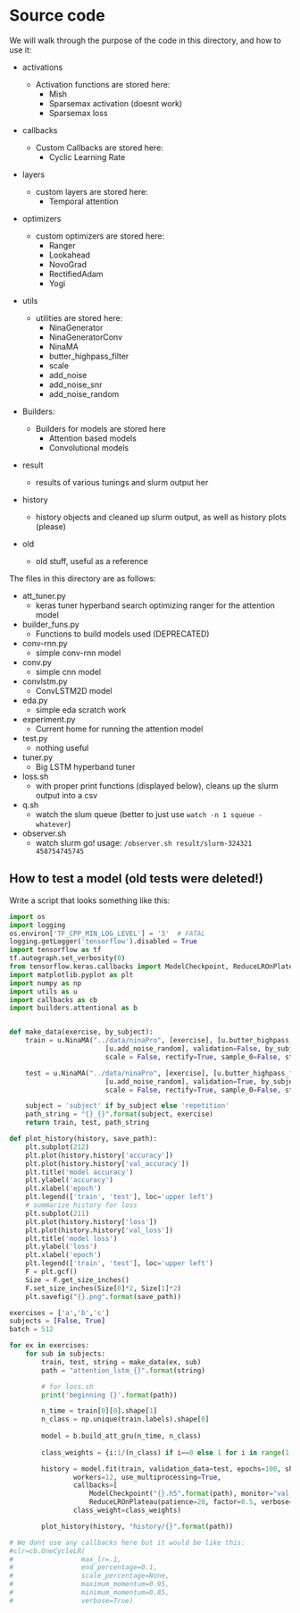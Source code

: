 # Source code

We will walk through the purpose of the code in this directory, and how to use it:

* activations
	*  Activation functions are stored here:
		* Mish
		* Sparsemax activation (doesnt work)
		* Sparsemax loss
* callbacks
	* Custom Callbacks are stored here:
		* Cyclic Learning Rate
* layers
	* custom layers are stored here:
		* Temporal attention
* optimizers
	* custom optimizers are stored here:
		* Ranger
		* Lookahead
		* NovoGrad
		* RectifiedAdam
		* Yogi
* utils
	* utilities are stored here:
		* NinaGenerator
		* NinaGeneratorConv
		* NinaMA
		* butter_highpass_filter
		* scale
		* add_noise
		* add_noise_snr
		* add_noise_random
* Builders:
	* Builders for models are stored here
		* Attention based models
		* Convolutional models

* result
	* results of various tunings and slurm output her
* history
	* history objects and cleaned up slurm output, as well as history plots (please)
* old
	* old stuff, useful as a reference 

The files in this directory are as follows:
* att_tuner.py
	* keras tuner hyperband search optimizing ranger for the attention model
* builder_funs.py
	* Functions to build models used (DEPRECATED)
* conv-rnn.py
	* simple conv-rnn model
* conv.py
	* simple cnn model
* convlstm.py
	* ConvLSTM2D model
* eda.py
	* simple eda scratch work
* experiment.py
	* Current home for running the attention model
* test.py
	* nothing useful
* tuner.py 
	* Big LSTM hyperband tuner
* loss.sh
	* with proper print functions (displayed below), cleans up the slurm output into a csv
* q.sh
	* watch the slum queue (better to just use `watch -n 1 squeue -whatever`) 
* observer.sh
	* watch slurm go! usage: `/observer.sh result/slurm-324321 458754745745`



## How to test a model (old tests were deleted!)

Write a script that looks something like this:

```python
import os
import logging
os.environ['TF_CPP_MIN_LOG_LEVEL'] = '3'  # FATAL
logging.getLogger('tensorflow').disabled = True
import tensorflow as tf
tf.autograph.set_verbosity(0)
from tensorflow.keras.callbacks import ModelCheckpoint, ReduceLROnPlateau
import matplotlib.pyplot as plt
import numpy as np
import utils as u
import callbacks as cb
import builders.attentional as b


def make_data(exercise, by_subject):
	train = u.NinaMA("../data/ninaPro", [exercise], [u.butter_highpass_filter],
                        [u.add_noise_random], validation=False, by_subject = by_subject, batch_size=batch,
                        scale = False, rectify=True, sample_0=False, step=5, n=15, window_size=52, super_augment=False)

	test = u.NinaMA("../data/ninaPro", [exercise], [u.butter_highpass_filter],
                        [u.add_noise_random], validation=True, by_subject = by_subject, batch_size=batch,
                        scale = False, rectify=True, sample_0=False, step=5, n=15, window_size=52, super_augment=False)

	subject = 'subject' if by_subject else 'repetition'
	path_string = "{}_{}".format(subject, exercise)
	return train, test, path_string

def plot_history(history, save_path):
	plt.subplot(212)
	plt.plot(history.history['accuracy'])
	plt.plot(history.history['val_accuracy'])
	plt.title('model accuracy')
	plt.ylabel('accuracy')
	plt.xlabel('epoch')
	plt.legend(['train', 'test'], loc='upper left')
	# summarize history for loss
	plt.subplot(211)
	plt.plot(history.history['loss'])
	plt.plot(history.history['val_loss'])
	plt.title('model loss')
	plt.ylabel('loss')
	plt.xlabel('epoch')
	plt.legend(['train', 'test'], loc='upper left')
	F = plt.gcf()
	Size = F.get_size_inches()
	F.set_size_inches(Size[0]*2, Size[1]*2)
	plt.savefig("{}.png".format(save_path))

exercises = ['a','b','c']
subjects = [False, True]
batch = 512

for ex in exercises:
	for sub in subjects:
		train, test, string = make_data(ex, sub)
		path = "attention_lstm_{}".format(string)

		# for loss.sh
		print('beginning {}'.format(path))

		n_time = train[0][0].shape[1]
		n_class = np.unique(train.labels).shape[0]
		
		model = b.build_att_gru(n_time, n_class)
		
		class_weights = {i:1/(n_class) if i==0 else 1 for i in range(1, n_class+1)}

		history = model.fit(train, validation_data=test, epochs=100, shuflle=False,
				workers=12, use_multiprocessing=True,
				callbacks=[
					ModelCheckpoint("{}.h5".format(path), monitor="val_loss", keep_best_only=True),
					ReduceLROnPlateau(patience=20, factor=0.5, verbose=1)],
				class_weight=class_weights)

		plot_history(history, "history/{}".format(path))

# We dont use any callbacks here but it would be like this:
#clr=cb.OneCycleLR(
#                 max_lr=.1,
#                 end_percentage=0.1,
#                 scale_percentage=None,
#                 maximum_momentum=0.95,
#                 minimum_momentum=0.85,
#                 verbose=True)
```

